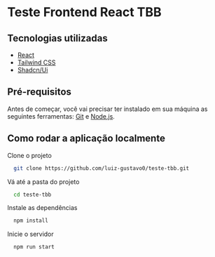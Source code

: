 # Teste Frontend React TBB

## Tecnologias utilizadas

- [React](https://reactjs.org/)
- [Tailwind CSS](https://tailwindcss.com/)
- [Shadcn/Ui](https://ui.shadcn.com/)

## Pré-requisitos

Antes de começar, você vai precisar ter instalado em sua máquina as seguintes ferramentas: [Git](https://git-scm.com/) e [Node.js](https://nodejs.org/pt-br/).

## Como rodar a aplicação localmente

Clone o projeto

```bash
  git clone https://github.com/luiz-gustavo0/teste-tbb.git
```

Vá até a pasta do projeto

```bash
  cd teste-tbb
```

Instale as dependências

```bash
  npm install
```

Inicie o servidor

```bash
  npm run start
```
